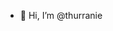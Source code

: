 - 👋 Hi, I’m @thurranie


<!---
thurranie/thurranie is a ✨ special ✨ repository because its `README.md` (this file) appears on your GitHub profile.
You can click the Preview link to take a look at your changes.
--->
